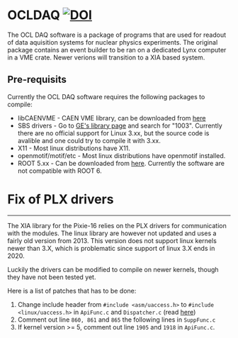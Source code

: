 # OCLDAQ [![DOI](https://zenodo.org/badge/DOI/10.5281/zenodo.1206106.svg)](https://doi.org/10.5281/zenodo.1206106)
The OCL DAQ software is a package of programs that are used for readout of data aquisition systems for nuclear physics experiments.
The original package contains an event builder to be ran on a dedicated Lynx computer in a VME crate. Newer verions will transition to a XIA based system.

## Pre-requisits
Currently the OCL DAQ software requires the following packages to compile:
* libCAENVME - CAEN VME library, can be downloaded from [here](http://www.caen.it/jsp/Template2/CaenProd.jsp?idmod=689&parent=43)
* SBS drivers - Go to [GE's library page](http://www.geautomation.com/library) and search for "1003". Currently there are no official support for Linux 3.xx, but the source code is avalible and one could try to compile it with 3.xx.
* X11 - Most linux distributions have X11.
* openmotif/motif/etc - Most linux distributions have openmotif installed.
* ROOT 5.xx - Can be downloaded from [here](https://root.cern). Currently the software are not compatible with ROOT 6.


# Fix of PLX drivers
---
The XIA library for the Pixie-16 relies on the PLX drivers 
for communication with the modules. The linux library are however
not updated and uses a fairly old version from 2013. This version
does not support linux kernels newer than 3.X, which is problematic
since support of linux 3.X ends in 2020.

Luckily the drivers can be modified to compile on newer kernels, though
they have not been tested yet.

Here is a list of patches that has to be done:
1) Change include header from `#include <asm/uaccess.h>` to
`#include <linux/uaccess.h>` in `ApiFunc.c` and `Dispatcher.c`
(read [here](https://medium.com/@avenger.v14/hi-when-building-the-enhanced-example-with-character-device-i-encountered-a-build-error-for-55079354f704)) 
2) Comment out line `860, 861` and `865` the following lines in `SuppFunc.c`
3) If kernel version >= 5, comment out line `1905` and `1918` in `ApiFunc.c`.
